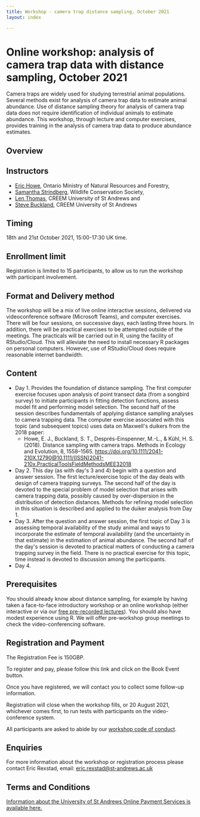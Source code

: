 ```yaml
---
title: Workshop - camera trap distance sampling, October 2021
layout: index

---
```


# Online workshop: analysis of camera trap data with distance sampling, October 2021

Camera traps are widely used for studying terrestrial animal populations.  Several methods exist for analysis of camera trap data to estimate animal abundance.  Use of distance sampling theory for analysis of camera trap data does not require identification of individual animals to estimate abundance.  This workshop, through lecture and computer exercises, provides training in the analysis of camera trap data to produce abundance estimates.

## Overview



## Instructors

- [Eric Howe](https://scholar.google.com/citations?user=Dwrq7t8AAAAJ&hl=en), Ontario Ministry of Natural Resources and Forestry, 
- [Samantha Strindberg](https://blog.wcs.org/photo/author/sstrindberg/), Wildlife Conservation Society, 
- [Len Thomas](http://lenthomas.org), CREEM University of St Andrews and 
- [Steve Buckland](https://steve7397.wixsite.com/personal), CREEM University of St Andrews

## Timing

18th and 21st October 2021, 15:00-17:30 UK time.

## Enrollment limit

Registration is limited to 15 participants, to allow us to run the workshop with participant involvement.

## Format and Delivery method

The workshop will be a mix of live online interactive sessions, delivered via videoconference software (Microsoft Teams), and computer exercises.   There will be four sessions, on successive days, each lasting three hours. In addition, there will be practical exercises to be attempted outside of the meetings.  The practicals will be carried out in R, using the facility of RStudio/Cloud.  This will alleviate the need to install necessary R packages on personal computers.  However, use of RStudio/Cloud does require reasonable internet bandwidth.

## Content

-	Day 1.  Provides the foundation of distance sampling.  The first computer exercise focuses upon analysis of point transect data (from a songbird survey) to initiate participants in fitting detection functions, assess model fit and performing model selection. The second half of the session describes fundamentals of applying distance sampling analyses to camera trapping data.  The computer exercise associated with this topic (and subsequent topics) uses data on Maxwell's duikers from the 2018 paper:
    -	 Howe, E. J., Buckland, S. T., Després-Einspenner, M.-L., & Kühl, H. S. (2018). Distance sampling with camera traps. Methods in Ecology and Evolution, 8, 1558–1565. https://doi.org/10.1111/2041-210X.12790@10.1111/(ISSN)2041-210x.PracticalToolsFieldMethodsMEE32018
-	Day 2.  This day (as with day's 3 and 4) begin with a question and answer session. The first lecture/exercise topic of the day deals with design of camera trapping surveys. The second half of the day is devoted to the special problem of model selection that arises with camera trapping data, possibly caused by over-dispersion in the distribution of detection distances.  Methods for refining model selection in this situation is described and applied to the duiker analysis from Day 1.
-	Day 3. After the question and answer session, the first topic of Day 3 is assessing temporal availability of the study animal and ways to incorporate the estimate of temporal availability (and the uncertainty in that estimate) in the estimation of animal abundance.  The second half of the day's session is devoted to practical matters of conducting a camera trapping survey in the field.  There is no practical exercise for this topic, time instead is devoted to discussion among the participants.
-	Day 4.

## Prerequisites

You should already know about distance sampling, for example by having taken a face-to-face introductory workshop or an online workshop (either interactive or via our [free pre-recorded lectures](https://workshops.distancesampling.org/online-course/)).  You should also have modest experience using R. We will offer pre-workshop group meetings to check the video-conferencing software.

## Registration and Payment

The Registration Fee is 150GBP.

To register and pay, please follow this link and click on the Book Event button.

Once you have registered, we will contact you to collect some follow-up information.

Registration will close when the workshop fills, or 20 August 2021, whichever comes first, to run tests with participants on the video-conference system.

All participants are asked to abide by our [workshop code of conduct](code-of-conduct).

## Enquiries
For more information about the workshop or registration process please contact Eric Rexstad, email: [eric.rexstad@st-andrews.ac.uk](mailto:eric.rexstad@st-andrews.ac.uk)

## Terms and Conditions
[Information about the University of St Andrews Online Payment Services is available here.](https://onlineshop.st-andrews.ac.uk/help/terms-and-conditions)
